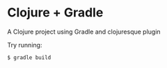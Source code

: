 Clojure + Gradle
================

A Clojure project using Gradle and clojuresque plugin

Try running:

    $ gradle build

